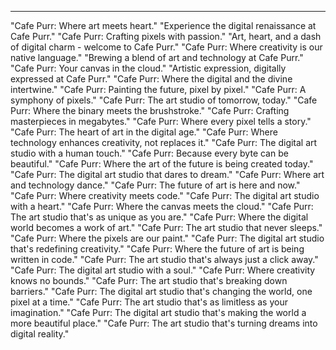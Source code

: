 ---
"Cafe Purr: Where art meets heart."
"Experience the digital renaissance at Cafe Purr."
"Cafe Purr: Crafting pixels with passion."
"Art, heart, and a dash of digital charm - welcome to Cafe Purr."
"Cafe Purr: Where creativity is our native language."
"Brewing a blend of art and technology at Cafe Purr."
"Cafe Purr: Your canvas in the cloud."
"Artistic expression, digitally expressed at Cafe Purr."
"Cafe Purr: Where the digital and the divine intertwine."
"Cafe Purr: Painting the future, pixel by pixel."
"Cafe Purr: A symphony of pixels."
"Cafe Purr: The art studio of tomorrow, today."
"Cafe Purr: Where the binary meets the brushstroke."
"Cafe Purr: Crafting masterpieces in megabytes."
"Cafe Purr: Where every pixel tells a story."
"Cafe Purr: The heart of art in the digital age."
"Cafe Purr: Where technology enhances creativity, not replaces it."
"Cafe Purr: The digital art studio with a human touch."
"Cafe Purr: Because every byte can be beautiful."
"Cafe Purr: Where the art of the future is being created today."
"Cafe Purr: The digital art studio that dares to dream."
"Cafe Purr: Where art and technology dance."
"Cafe Purr: The future of art is here and now."
"Cafe Purr: Where creativity meets code."
"Cafe Purr: The digital art studio with a heart."
"Cafe Purr: Where the canvas meets the cloud."
"Cafe Purr: The art studio that's as unique as you are."
"Cafe Purr: Where the digital world becomes a work of art."
"Cafe Purr: The art studio that never sleeps."
"Cafe Purr: Where the pixels are our paint."
"Cafe Purr: The digital art studio that's redefining creativity."
"Cafe Purr: Where the future of art is being written in code."
"Cafe Purr: The art studio that's always just a click away."
"Cafe Purr: The digital art studio with a soul."
"Cafe Purr: Where creativity knows no bounds."
"Cafe Purr: The art studio that's breaking down barriers."
"Cafe Purr: The digital art studio that's changing the world, one pixel at a time."
"Cafe Purr: The art studio that's as limitless as your imagination."
"Cafe Purr: The digital art studio that's making the world a more beautiful place."
"Cafe Purr: The art studio that's turning dreams into digital reality."
